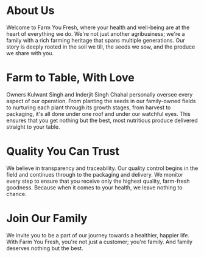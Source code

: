 # About Us

Welcome to Farm You Fresh, where your health and well-being are at the heart of everything we do. We're not just another agribusiness; we're a family with a rich farming heritage that spans multiple generations. Our story is deeply rooted in the soil we till, the seeds we sow, and the produce we share with you.

# Farm to Table, With Love

Owners Kulwant Singh and Inderjit Singh Chahal personally oversee every aspect of our operation. From planting the seeds in our family-owned fields to nurturing each plant through its growth stages, from harvest to packaging, it's all done under one roof and under our watchful eyes. This ensures that you get nothing but the best, most nutritious produce delivered straight to your table.

# Quality You Can Trust

We believe in transparency and traceability. Our quality control begins in the field and continues through to the packaging and delivery. We monitor every step to ensure that you receive only the highest quality, farm-fresh goodness. Because when it comes to your health, we leave nothing to chance.

# Join Our Family

We invite you to be a part of our journey towards a healthier, happier life. With Farm You Fresh, you're not just a customer; you're family. And family deserves nothing but the best.
